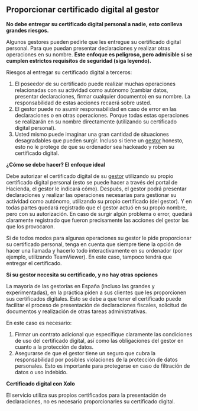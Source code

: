 ## Proporcionar certificado digital al gestor

**No debe entregar su certificado digital personal a nadie, esto conlleva grandes riesgos.**

Algunos gestores pueden pedirle que les entregue su certificado digital personal. Para que puedan
presentar declaraciones y realizar otras operaciones en su nombre. **Este enfoque es peligroso, pero admisible si se cumplen estrictos
requisitos de seguridad (siga leyendo).**

Riesgos al entregar su certificado digital a terceros:

1. El poseedor de su certificado puede realizar muchas operaciones relacionadas con su actividad como autónomo (cambiar datos, presentar
   declaraciones, firmar cualquier documento) en su nombre. La responsabilidad de estas acciones recaerá sobre usted.
2. El gestor puede no asumir responsabilidad en caso de error en las declaraciones o en otras operaciones. Porque todas estas
   operaciones se realizarán en su nombre directamente (utilizando su certificado digital personal).
3. Usted mismo puede imaginar una gran cantidad de situaciones desagradables que pueden surgir. Incluso si tiene un
   [gestor](#gestores-de-confianza) honesto, esto no le protege de que su ordenador sea hackeado y roben su certificado
   digital.

**¿Cómo se debe hacer? El enfoque ideal**

Debe autorizar el certificado digital de su [gestor](#gestores-de-confianza) utilizando su propio certificado digital personal (esto
se puede hacer a través del portal de Hacienda, el gestor le indicará cómo). Después, el gestor podrá presentar declaraciones y realizar
las operaciones necesarias para gestionar su actividad como autónomo, utilizando su propio certificado (del gestor). Y en todas partes quedará registrado
que el gestor actuó en su propio nombre, pero con su autorización. En caso de surgir algún problema o error,
quedará claramente registrado que fueron precisamente las acciones del gestor las que los provocaron.

Si de todos modos para algunas operaciones su gestor le pide proporcionar su certificado personal, tenga en cuenta que siempre
tiene la opción de hacer una llamada y hacerlo todo interactivamente en su ordenador (por ejemplo, utilizando TeamViewer). En
este caso, tampoco tendrá que entregar el certificado.

**Si su gestor necesita su certificado, y no hay otras opciones**

La mayoría de las gestorías en España (incluso las grandes y experimentadas), en la práctica piden a sus clientes
que les proporcionen sus certificados digitales. Esto se debe a que tener el certificado puede facilitar el proceso de presentación de
declaraciones fiscales, solicitud de documentos y realización de otras tareas administrativas.

En este caso es necesario:

1. Firmar un contrato adicional que especifique claramente las condiciones de uso del certificado digital, así como
   las obligaciones del gestor en cuanto a la protección de datos.
2. Asegurarse de que el gestor tiene un seguro que cubra la responsabilidad por posibles violaciones de la protección de datos
   personales. Esto es importante para protegerse en caso de filtración de datos o uso indebido.

**Certificado digital con Xolo**

El servicio utiliza sus propios certificados para la presentación de declaraciones, no es necesario proporcionarles su certificado digital. 
